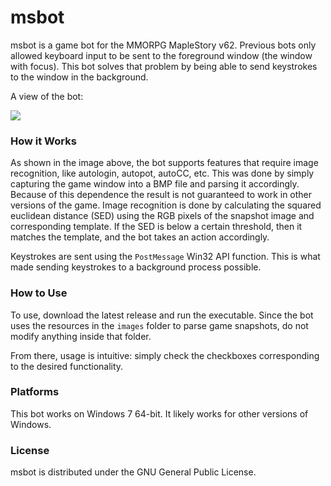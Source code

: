 # msbot
msbot is a game bot for the MMORPG MapleStory v62. Previous bots only allowed keyboard input to be sent to the foreground window (the window with focus). This bot solves that problem by being able to send keystrokes to the window in the background.

A view of the bot:

<img src="https://raw.github.com/4148/msbot/master/msbot.png">

### How it Works

As shown in the image above, the bot supports features that require image recognition, like autologin, autopot, autoCC, etc. This was done by simply capturing the game window into a BMP file and parsing it accordingly. Because of this dependence the result is not guaranteed to work in other versions of the game. Image recognition is done by calculating the squared euclidean distance (SED) using the RGB pixels of the snapshot image and corresponding template. If the SED is below a certain threshold, then it matches the template, and the bot takes an action accordingly.

Keystrokes are sent using the `PostMessage` Win32 API function. This is what made sending keystrokes to a background process possible.

### How to Use
To use, download the latest release and run the executable. Since the bot uses the resources in the `images` folder to parse game snapshots, do not modify anything inside that folder.

From there, usage is intuitive: simply check the checkboxes corresponding to the desired functionality. 

### Platforms
This bot works on Windows 7 64-bit. It likely works for other versions of Windows. 

### License
msbot is distributed under the GNU General Public License.
